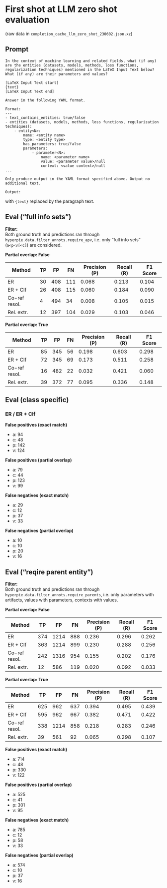 # First shot at LLM zero shot evaluation

(raw data in `completion_cache_llm_zero_shot_230602.json.xz`)

## Prompt

```
In the context of machine learning and related fields, what (if any) are the entities (datasets, models, methods, loss functions, regularization techniques) mentioned in the LaTeX Input Text below? What (if any) are their parameters and values?

[LaTeX Input Text start]
{text}
[LaTeX Input Text end]

Answer in the following YAML format.

Format:
---
- text_contains_entities: true/false
- entities (datasets, models, methods, loss functions, regularization techniques):
    - entity<N>:
        name: <entity name>
        type: <entity type>
        has_parameters: true/false
        parameters:
            - parameter<N>:
                name: <parameter name>
                value: <parameter value>/null
                context: <value context>/null
...

Only produce output in the YAML format specified above. Output no additional text.

Output:

```

with `{text}` replaced by the paragraph text.

## Eval (“full info sets”)

**Filter:**  
Both ground truth and predictions ran through `hyperpie.data.filter_annots.require_apv`, i.e. only “full info sets” (`a<p<v[<c]`) are considered.

**Partial overlap: False**

| Method       | TP | FP | FN | Precision (P) | Recall (R) | F1 Score |
|--------------|----|----|----|---------------|------------|----------|
| ER           | 30 | 408| 111| 0.068         | 0.213      | 0.104    |
| ER + Clf     | 26 | 408| 115| 0.060         | 0.184      | 0.090    |
| Co-ref resol.| 4  | 494| 34 | 0.008         | 0.105      | 0.015    |
| Rel. extr.   | 12 | 397| 104| 0.029         | 0.103      | 0.046    |

**Partial overlap: True**

| Method       | TP | FP | FN | Precision (P) | Recall (R) | F1 Score |
|--------------|----|----|----|---------------|------------|----------|
| ER           | 85 | 345| 56 | 0.198         | 0.603      | 0.298    |
| ER + Clf     | 72 | 345| 69 | 0.173         | 0.511      | 0.258    |
| Co-ref resol.| 16 | 482| 22 | 0.032         | 0.421      | 0.060    |
| Rel. extr.   | 39 | 372| 77 | 0.095         | 0.336      | 0.148    |


## Eval (class specific)

### ER / ER + Clf

**False positives (exact match)**

* a: 94
* c: 48
* p: 142
* v: 124

**False positives (partial overlap)**

* a: 79
* c: 44
* p: 123
* v: 99

**False negatives (exact match)**

* a: 29
* c: 12
* p: 37
* v: 33

**False negatives (partial overlap)**

* a: 10
* c: 10
* p: 20
* v: 16

## Eval (“reqire parent entity”)

**Filter:**  
Both ground truth and predictions ran through `hyperpie.data.filter_annots.require_parents`, i.e. only parameters with artifacts, values with parameters, contexts with values.

**Partial overlap: False**

| Method       | TP | FP  | FN | Precision (P) | Recall (R) | F1 Score |
|--------------|----|-----|----|---------------|------------|----------|
| ER           | 374| 1214| 888| 0.236         | 0.296      | 0.262    |
| ER + Clf     | 363| 1214| 899| 0.230         | 0.288      | 0.256    |
| Co-ref resol.| 242| 1316| 954| 0.155         | 0.202      | 0.176    |
| Rel. extr.   |  12|  586| 119| 0.020         | 0.092      | 0.033    |

**Partial overlap: True**

| Method       | TP | FP  | FN | Precision (P) | Recall (R) | F1 Score |
|--------------|----|-----|----|---------------|------------|----------|
| ER           | 625|  962| 637| 0.394         | 0.495      | 0.439    |
| ER + Clf     | 595|  962| 667| 0.382         | 0.471      | 0.422    |
| Co-ref resol.| 338| 1214| 858| 0.218         | 0.283      | 0.246    |
| Rel. extr.   |  39|  561| 92 | 0.065         | 0.298      | 0.107    |


**False positives (exact match)**

* a: 714
* c: 48
* p: 330
* v: 122

**False positives (partial overlap)**

* a: 525
* c: 41
* p: 301
* v: 95

**False negatives (exact match)**

* a: 785
* c: 12
* p: 58
* v: 33

**False negatives (partial overlap)**

* a: 574
* c: 10
* p: 37
* v: 16
